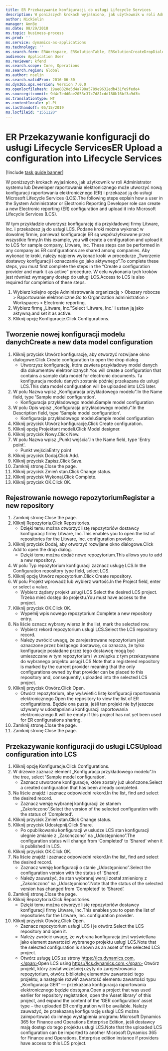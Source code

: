```yaml
---
title: ER Przekazywanie konfiguracji do usługi Lifecycle Services
description: W poniższych krokach wyjaśniono, jak użytkownik w roli Administrator systemu lub Deweloper raportowania elektronicznego może utworzyć nową konfiguracji raportowania elektronicznego (ER) i przekazać ją do usługi Microsoft Lifecycle Services (LCS).
author: NickSelin
manager: AnnBe
ms.date: 08/29/2018
ms.topic: business-process
ms.prod: ''
ms.service: dynamics-ax-applications
ms.technology: ''
ms.search.form: ERWorkspace, ERSolutionTable, ERSolutionCreateDropDialog, ERDataModelDesigner, ERDataModelContentsItemCreationDialog, ERSolutionRepositoryTable, ERSolutionRepositoryCreateDropDialog, ERSolutionImport
audience: Application User
ms.reviewer: kfend
ms.search.scope: Core, Operations
ms.search.region: Global
ms.author: nselin
ms.search.validFrom: 2016-06-30
ms.dyn365.ops.version: Version 7.0.0
ms.openlocfilehash: 19ae8820e5d4a798a5789e9632edb431fe9fede4
ms.sourcegitcommit: 9d4c7edd0ae2053c37c7d81cdd180b16bf3a9d3b
ms.translationtype: HT
ms.contentlocale: pl-PL
ms.lasthandoff: 05/15/2019
ms.locfileid: "1551120"
---
```

# <a name="er-upload-a-configuration-into-lifecycle-services"></a><span data-ttu-id="f38d7-103">ER Przekazywanie konfiguracji do usługi Lifecycle Services</span><span class="sxs-lookup"><span data-stu-id="f38d7-103">ER Upload a configuration into Lifecycle Services</span></span>

[!include [task guide banner](../../includes/task-guide-banner.md)]

<span data-ttu-id="f38d7-104">W poniższych krokach wyjaśniono, jak użytkownik w roli Administrator systemu lub Deweloper raportowania elektronicznego może utworzyć nową konfiguracji raportowania elektronicznego (ER) i przekazać ją do usługi Microsoft Lifecycle Services (LCS).</span><span class="sxs-lookup"><span data-stu-id="f38d7-104">The following steps explain how a user in the System Administrator or Electronic Reporting Developer role can create a new Electronic reporting (ER) configuration and upload it into Microsoft Lifecycle Services (LCS).</span></span>

<span data-ttu-id="f38d7-105">W tym przykładzie utworzysz konfigurację dla przykładowej firmy Litware, Inc. i przekażesz ją do usługi LCS. Podane kroki można wykonać w dowolnej firmie, ponieważ konfiguracje ER są współużytkowane przez wszystkie firmy.</span><span class="sxs-lookup"><span data-stu-id="f38d7-105">In this example, you will create a configuration and upload it to LCS for sample company, Litware, Inc. These steps can be performed in any company as ER configurations are shared among companies.</span></span> <span data-ttu-id="f38d7-106">Aby wykonać te kroki, należy najpierw wykonać kroki w procedurze „Tworzenie dostawcy konfiguracji i oznaczanie go jako aktywnego”.</span><span class="sxs-lookup"><span data-stu-id="f38d7-106">To complete these steps, you must first complete the steps in the “Create a configuration provider and mark it as active” procedure.</span></span> <span data-ttu-id="f38d7-107">W celu wykonania tych kroków jest również wymagany dostęp do usługi LCS.</span><span class="sxs-lookup"><span data-stu-id="f38d7-107">Access to LCS is also required for completion of these steps.</span></span>

1. <span data-ttu-id="f38d7-108">Wybierz kolejno opcje Administrowanie organizacją > Obszary robocze > Raportowanie elektroniczne.</span><span class="sxs-lookup"><span data-stu-id="f38d7-108">Go to Organization administration > Workspaces > Electronic reporting.</span></span>
2. <span data-ttu-id="f38d7-109">Wybierz firmę „Litware, Inc.”</span><span class="sxs-lookup"><span data-stu-id="f38d7-109">Select ‘Litware, Inc.’</span></span> <span data-ttu-id="f38d7-110">i ustaw ją jako aktywną.</span><span class="sxs-lookup"><span data-stu-id="f38d7-110">and set it as active.</span></span>
3. <span data-ttu-id="f38d7-111">Kliknij opcję Konfiguracje.</span><span class="sxs-lookup"><span data-stu-id="f38d7-111">Click Configurations.</span></span>

## <a name="create-a-new-data-model-configuration"></a><span data-ttu-id="f38d7-112">Tworzenie nowej konfiguracji modelu danych</span><span class="sxs-lookup"><span data-stu-id="f38d7-112">Create a new data model configuration</span></span>
1. <span data-ttu-id="f38d7-113">Kliknij przycisk Utwórz konfigurację, aby otworzyć rozwijane okno dialogowe.</span><span class="sxs-lookup"><span data-stu-id="f38d7-113">Click Create configuration to open the drop dialog.</span></span>
    * <span data-ttu-id="f38d7-114">Utworzysz konfigurację, która zawiera przykładowy model danych dla dokumentów elektronicznych.</span><span class="sxs-lookup"><span data-stu-id="f38d7-114">You will create a configuration that contains a sample data model for electronic documents.</span></span> <span data-ttu-id="f38d7-115">Ta konfiguracja modelu danych zostanie później przekazana do usługi LCS.</span><span class="sxs-lookup"><span data-stu-id="f38d7-115">This data model configuration will be uploaded into LCS later.</span></span>  
2. <span data-ttu-id="f38d7-116">W polu Nazwa wpisz „Konfiguracja przykładowego modelu”.</span><span class="sxs-lookup"><span data-stu-id="f38d7-116">In the Name field, type 'Sample model configuration'.</span></span>
    * <span data-ttu-id="f38d7-117">Konfiguracja przykładowego modelu</span><span class="sxs-lookup"><span data-stu-id="f38d7-117">Sample model configuration</span></span>  
3. <span data-ttu-id="f38d7-118">W polu Opis wpisz „Konfiguracja przykładowego modelu”.</span><span class="sxs-lookup"><span data-stu-id="f38d7-118">In the Description field, type 'Sample model configuration'.</span></span>
    * <span data-ttu-id="f38d7-119">Konfiguracja przykładowego modelu</span><span class="sxs-lookup"><span data-stu-id="f38d7-119">Sample model configuration</span></span>  
4. <span data-ttu-id="f38d7-120">Kliknij przycisk Utwórz konfigurację.</span><span class="sxs-lookup"><span data-stu-id="f38d7-120">Click Create configuration.</span></span>
5. <span data-ttu-id="f38d7-121">Kliknij opcję Projektant modeli.</span><span class="sxs-lookup"><span data-stu-id="f38d7-121">Click Model designer.</span></span>
6. <span data-ttu-id="f38d7-122">Kliknij przycisk Nowy.</span><span class="sxs-lookup"><span data-stu-id="f38d7-122">Click New.</span></span>
7. <span data-ttu-id="f38d7-123">W polu Nazwa wpisz „Punkt wejścia”.</span><span class="sxs-lookup"><span data-stu-id="f38d7-123">In the Name field, type 'Entry point'.</span></span>
    * <span data-ttu-id="f38d7-124">Punkt wejścia</span><span class="sxs-lookup"><span data-stu-id="f38d7-124">Entry point</span></span>  
8. <span data-ttu-id="f38d7-125">Kliknij przycisk Dodaj.</span><span class="sxs-lookup"><span data-stu-id="f38d7-125">Click Add.</span></span>
9. <span data-ttu-id="f38d7-126">Kliknij przycisk Zapisz.</span><span class="sxs-lookup"><span data-stu-id="f38d7-126">Click Save.</span></span>
10. <span data-ttu-id="f38d7-127">Zamknij stronę.</span><span class="sxs-lookup"><span data-stu-id="f38d7-127">Close the page.</span></span>
11. <span data-ttu-id="f38d7-128">Kliknij przycisk Zmień stan.</span><span class="sxs-lookup"><span data-stu-id="f38d7-128">Click Change status.</span></span>
12. <span data-ttu-id="f38d7-129">Kliknij przycisk Wykonaj.</span><span class="sxs-lookup"><span data-stu-id="f38d7-129">Click Complete.</span></span>
13. <span data-ttu-id="f38d7-130">Kliknij przycisk OK.</span><span class="sxs-lookup"><span data-stu-id="f38d7-130">Click OK.</span></span>

## <a name="register-a-new--repository"></a><span data-ttu-id="f38d7-131">Rejestrowanie nowego repozytorium</span><span class="sxs-lookup"><span data-stu-id="f38d7-131">Register a new  repository</span></span>
1. <span data-ttu-id="f38d7-132">Zamknij stronę.</span><span class="sxs-lookup"><span data-stu-id="f38d7-132">Close the page.</span></span>
2. <span data-ttu-id="f38d7-133">Kliknij Repozytoria.</span><span class="sxs-lookup"><span data-stu-id="f38d7-133">Click Repositories.</span></span>
    * <span data-ttu-id="f38d7-134">Dzięki temu można otworzyć listę repozytoriów dostawcy konfiguracji firmy Litware, Inc.</span><span class="sxs-lookup"><span data-stu-id="f38d7-134">This enables you to open the list of repositories for the Litware, Inc. configuration provider.</span></span>  
3. <span data-ttu-id="f38d7-135">Kliknij przycisk Dodaj, aby otworzyć rozwijane okno dialogowe.</span><span class="sxs-lookup"><span data-stu-id="f38d7-135">Click Add to open the drop dialog.</span></span>
    * <span data-ttu-id="f38d7-136">Dzięki temu można dodać nowe repozytorium.</span><span class="sxs-lookup"><span data-stu-id="f38d7-136">This allows you to add a new repository.</span></span>  
4. <span data-ttu-id="f38d7-137">W polu Typ repozytorium konfiguracji zaznacz usługę LCS.</span><span class="sxs-lookup"><span data-stu-id="f38d7-137">In the Configuration repository type field, select LCS.</span></span>
5. <span data-ttu-id="f38d7-138">Kliknij opcję Utwórz repozytorium.</span><span class="sxs-lookup"><span data-stu-id="f38d7-138">Click Create repository.</span></span>
6. <span data-ttu-id="f38d7-139">W polu Projekt wprowadź lub wybierz wartość.</span><span class="sxs-lookup"><span data-stu-id="f38d7-139">In the Project field, enter or select a value.</span></span>
    * <span data-ttu-id="f38d7-140">Wybierz żądany projekt usługi LCS.</span><span class="sxs-lookup"><span data-stu-id="f38d7-140">Select the desired LCS project.</span></span> <span data-ttu-id="f38d7-141">Trzeba mieć dostęp do projektu.</span><span class="sxs-lookup"><span data-stu-id="f38d7-141">You must have access to the project.</span></span>  
7. <span data-ttu-id="f38d7-142">Kliknij przycisk OK.</span><span class="sxs-lookup"><span data-stu-id="f38d7-142">Click OK.</span></span>
    * <span data-ttu-id="f38d7-143">Wypełnij wpis nowego repozytorium.</span><span class="sxs-lookup"><span data-stu-id="f38d7-143">Complete a new repository entry.</span></span>  
8. <span data-ttu-id="f38d7-144">Na liście oznacz wybrany wiersz.</span><span class="sxs-lookup"><span data-stu-id="f38d7-144">In the list, mark the selected row.</span></span>
    * <span data-ttu-id="f38d7-145">Wybierz rekord repozytorium usługi LCS.</span><span class="sxs-lookup"><span data-stu-id="f38d7-145">Select the LCS repository record.</span></span>  
    * <span data-ttu-id="f38d7-146">Należy zwrócić uwagę, że zarejestrowane repozytorium jest oznaczone przez bieżącego dostawcę, co oznacza, że tylko konfiguracje posiadane przez tego dostawcę mogą być umieszczane w tym repozytorium i w związku z tym przekazywane do wybranego projektu usługi LCS.</span><span class="sxs-lookup"><span data-stu-id="f38d7-146">Note that a registered repository is marked by the current provider meaning that the only configurations owned by that provider can be placed to this repository and, consequently, uploaded into the selected LCS project.</span></span>  
9. <span data-ttu-id="f38d7-147">Kliknij przycisk Otwórz.</span><span class="sxs-lookup"><span data-stu-id="f38d7-147">Click Open.</span></span>
    * <span data-ttu-id="f38d7-148">Otwórz repozytorium, aby wyświetlić listę konfiguracji raportowania elektronicznego.</span><span class="sxs-lookup"><span data-stu-id="f38d7-148">Open the repository to view the list of ER configurations.</span></span> <span data-ttu-id="f38d7-149">Będzie ona pusta, jeśli ten projekt nie był jeszcze używany w udostępnianiu konfiguracji raportowania elektronicznego.</span><span class="sxs-lookup"><span data-stu-id="f38d7-149">It will be empty if this project has not yet been used for ER configurations sharing.</span></span>  
10. <span data-ttu-id="f38d7-150">Zamknij stronę.</span><span class="sxs-lookup"><span data-stu-id="f38d7-150">Close the page.</span></span>
11. <span data-ttu-id="f38d7-151">Zamknij stronę.</span><span class="sxs-lookup"><span data-stu-id="f38d7-151">Close the page.</span></span>

## <a name="upload-configuration-into-lcs"></a><span data-ttu-id="f38d7-152">Przekazywanie konfiguracji do usługi LCS</span><span class="sxs-lookup"><span data-stu-id="f38d7-152">Upload configuration into LCS</span></span>
1. <span data-ttu-id="f38d7-153">Kliknij opcję Konfiguracje.</span><span class="sxs-lookup"><span data-stu-id="f38d7-153">Click Configurations.</span></span>
2. <span data-ttu-id="f38d7-154">W drzewie zaznacz element „Konfiguracja przykładowego modelu”.</span><span class="sxs-lookup"><span data-stu-id="f38d7-154">In the tree, select 'Sample model configuration'.</span></span>
    * <span data-ttu-id="f38d7-155">Zaznacz utworzone konfiguracje, które zostały już ukończone.</span><span class="sxs-lookup"><span data-stu-id="f38d7-155">Select a created configuration that has been already completed.</span></span>  
3. <span data-ttu-id="f38d7-156">Na liście znajdź i zaznacz odpowiedni rekord.</span><span class="sxs-lookup"><span data-stu-id="f38d7-156">In the list, find and select the desired record.</span></span>
    * <span data-ttu-id="f38d7-157">Zaznacz wersję wybranej konfiguracji ze stanem „Zakończono”.</span><span class="sxs-lookup"><span data-stu-id="f38d7-157">Select the version of the selected configuration with the status of ‘Completed’.</span></span>  
4. <span data-ttu-id="f38d7-158">Kliknij przycisk Zmień stan.</span><span class="sxs-lookup"><span data-stu-id="f38d7-158">Click Change status.</span></span>
5. <span data-ttu-id="f38d7-159">Kliknij przycisk Udostępnij.</span><span class="sxs-lookup"><span data-stu-id="f38d7-159">Click Share.</span></span>
    * <span data-ttu-id="f38d7-160">Po opublikowaniu konfiguracji w usłudze LCS stan konfiguracji ulegnie zmianie z „Zakończono” na „Udostępniono”.</span><span class="sxs-lookup"><span data-stu-id="f38d7-160">The configuration status will change from ‘Completed’ to ‘Shared’ when it is published in LCS.</span></span>  
6. <span data-ttu-id="f38d7-161">Kliknij przycisk OK.</span><span class="sxs-lookup"><span data-stu-id="f38d7-161">Click OK.</span></span>
7. <span data-ttu-id="f38d7-162">Na liście znajdź i zaznacz odpowiedni rekord.</span><span class="sxs-lookup"><span data-stu-id="f38d7-162">In the list, find and select the desired record.</span></span>
    * <span data-ttu-id="f38d7-163">Zaznacz wersję konfiguracji o stanie „Udostępniono”.</span><span class="sxs-lookup"><span data-stu-id="f38d7-163">Select the configuration version with the status of 'Shared'.</span></span>  
    * <span data-ttu-id="f38d7-164">Należy zauważyć, że stan wybranej wersji został zmieniony z „Zakończono” na „Udostępniono”.</span><span class="sxs-lookup"><span data-stu-id="f38d7-164">Note that the status of the selected version has changed from ‘Completed’ to ‘Shared’.</span></span>  
8. <span data-ttu-id="f38d7-165">Zamknij stronę.</span><span class="sxs-lookup"><span data-stu-id="f38d7-165">Close the page.</span></span>
9. <span data-ttu-id="f38d7-166">Kliknij Repozytoria.</span><span class="sxs-lookup"><span data-stu-id="f38d7-166">Click Repositories.</span></span>
    * <span data-ttu-id="f38d7-167">Dzięki temu można otworzyć listę repozytoriów dostawcy konfiguracji firmy Litware, Inc.</span><span class="sxs-lookup"><span data-stu-id="f38d7-167">This enables you to open the list of repositories for the Litware, Inc. configuration provider.</span></span>  
10. <span data-ttu-id="f38d7-168">Kliknij przycisk Otwórz.</span><span class="sxs-lookup"><span data-stu-id="f38d7-168">Click Open.</span></span>
    * <span data-ttu-id="f38d7-169">Zaznacz repozytorium usługi LCS i je otwórz.</span><span class="sxs-lookup"><span data-stu-id="f38d7-169">Select the LCS repository and open it.</span></span>  
    * <span data-ttu-id="f38d7-170">Należy zwrócić uwagę, że wybrana konfiguracja jest wyświetlana jako element zawartości wybranego projektu usługi LCS.</span><span class="sxs-lookup"><span data-stu-id="f38d7-170">Note that the selected configuration is shown as an asset of the selected LCS project.</span></span>  
    * <span data-ttu-id="f38d7-171">Otwórz usługę LCS ze strony https://lcs.dynamics.com.</span><span class="sxs-lookup"><span data-stu-id="f38d7-171">Open LCS using https://lcs.dynamics.com.</span></span> <span data-ttu-id="f38d7-172">Otwórz projekt, który został wcześniej użyty do zarejestrowania repozytorium, otwórz bibliotekę elementów zawartości tego projektu, a następnie rozwiń zawartość elementu zawartości typu „Konfiguracja GER” — przekazana konfiguracja raportowania elektronicznego będzie dostępna.</span><span class="sxs-lookup"><span data-stu-id="f38d7-172">Open a project that was used earlier for repository registration, open the ‘Asset library’ of this project, and expand the content of the ‘GER configuration’ asset type – the uploaded ER configuration will be available.</span></span> <span data-ttu-id="f38d7-173">Należy zauważyć, że przekazaną konfigurację usługi LCS można zaimportować do innego wystąpienia programu Microsoft Dynamics 365 for Finance and Operations Enterprise Edition, jeśli dostawcy mają dostęp do tego projektu usługi LCS.</span><span class="sxs-lookup"><span data-stu-id="f38d7-173">Note that the uploaded LCS configuration can be imported to another Microsoft Dynamics 365 for Finance and Operations, Enterprise edition instance if providers have access to this LCS project.</span></span>  

